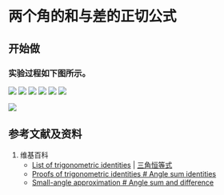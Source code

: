 # 两个角的和与差的正切公式

## 开始做

### 实验过程如下图所示。

![](/images/欧几里得几何/三角学/三角恒等式/两个角的和与差的正切公式/1a1.jpg)
![](/images/欧几里得几何/三角学/三角恒等式/两个角的和与差的正切公式/1a2.jpg)
![](/images/欧几里得几何/三角学/三角恒等式/两个角的和与差的正切公式/1a3.jpg)
![](/images/欧几里得几何/三角学/三角恒等式/两个角的和与差的正切公式/1a4.jpg)
![](/images/欧几里得几何/三角学/三角恒等式/两个角的和与差的正切公式/1a5.jpg)
![](/images/欧几里得几何/三角学/三角恒等式/两个角的和与差的正切公式/1a6.jpg)

![](/images/欧几里得几何/三角学/三角恒等式/两个角的和与差的正切公式/2a1.jpg)

## 参考文献及资料

1. 维基百科
	- [List of trigonometric identities](https://en.wikipedia.org/wiki/List_of_trigonometric_identities) | [三角恒等式](https://zh.wikipedia.org/wiki/%E4%B8%89%E8%A7%92%E6%81%92%E7%AD%89%E5%BC%8F#%E8%A7%92%E7%9A%84%E5%92%8C%E5%B7%AE%E6%81%92%E7%AD%89%E5%BC%8F) 
	- [Proofs of trigonometric identities # Angle sum identities](https://en.wikipedia.org/wiki/Proofs_of_trigonometric_identities#Angle_sum_identities) 
	- [Small-angle approximation # Angle sum and difference](https://en.wikipedia.org/wiki/Small-angle_approximation#Angle_sum_and_difference) 

